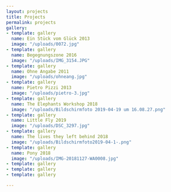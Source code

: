 ```yaml
---
layout: projects
title: Projects
permalink: projects
gallery:
- template: gallery
  name: Ein Stück vom Glück 2013
  image: "/uploads/0072.jpg"
- template: gallery
  name: Begegnungszone 2016
  image: "/uploads/IMG_3154.JPG"
- template: gallery
  name: Ohne Angabe 2011
  image: "/uploads/ohneang.jpg"
- template: gallery
  name: Pietro Pizzi 2013
  image: "/uploads/pietro-3.jpg"
- template: gallery
  name: The Elephants Workshop 2018
  image: "/uploads/Bildschirmfoto 2019-04-19 um 16.08.27.png"
- template: gallery
  name: Little Fly 2019
  image: "/uploads/DSC_3297.jpg"
- template: gallery
  name: The lives they left behind 2018
  image: "/uploads/Bildschirmfoto2019-04-1-.png"
- template: gallery
  name: Pony 2018
  image: "/uploads/IMG-20181127-WA0008.jpg"
- template: gallery
- template: gallery
- template: gallery

---
```

